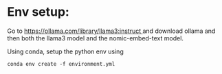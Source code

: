 # Env setup:

Go to [https://ollama.com/library/llama3:instruct ](https://ollama.com/download) and download ollama and then both the llama3 model and the nomic-embed-text model.

Using conda, setup the python env using 
```
conda env create -f environment.yml
```
